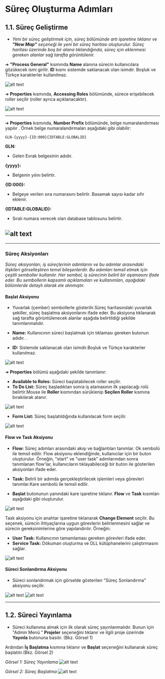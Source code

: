 
# Süreç Oluşturma Adımları


## 1.1. Süreç Geliştirme

 - _Yeni bir süreç geliştirmek için, süreç bölümünde artı işaretine tıklanır ve **"New Map"** seçeneği ile yeni bir süreç haritası oluşturulur. Süreç haritası üzerinde boş bir alana tıklandığında, süreç için eklenmesi gereken alanlar sağ tarafta görüntülenir._



➜ **"Process General"** kısmında **Name** alanına sürecin kullanıcılara gözükecek ismi girilir. **ID** kısmı sistemde saklanacak olan isimdir. Boşluk ve Türkçe karakterler kullanılmaz.


![alt text](/TimyaBPM-Documents/surecc1.png) 

➜ **Properties** kısmında, **Accessing Roles** bölümünde, sürece erişebilecek roller seçilir (roller ayrıca açıklanacaktır).

![alt text](/TimyaBPM-Documents/surecc2.png) 

---
➜ **Properties** kısmında, **Number Prefix** bölümünde,  belge numaralandırması yapılır .
Örnek belge numaralandırmaları aşağıdaki gibi olabilir:

`GLN-{yyyy}-{ID:000}{IDTABLE:GLOBALID}`

 **GLN:**
- Gelen Evrak belgesinin adıdır.

**{yyyy}:** 
- Belgenin yılını belirtir.

**{ID:000}:** 
- Belgeye verilen sıra numarasını belirtir. Basamak sayısı kadar sıfır eklenir.

**{IDTABLE:GLOBALID}:** 
- Sıralı numara verecek olan database tablosunu belirtir.

![alt text](/TimyaBPM-Documents/sıralama.png) 
---

---
### Süreç Aksiyonları
_Süreç aksiyonları, iş süreçlerinin adımlarını ve bu adımlar arasındaki ilişkileri görselleştiren temel bileşenlerdir. Bu adımları temsil etmek için çeşitli semboller kullanılır. Her sembol, iş sürecinin belirli bir aşamasını  ifade eder. Bu sembollerin kapsamlı açıklamaları ve kullanımları, aşağıdaki bölümlerde detaylı olarak ele alınmıştır._

#### Başlat Aksiyonu

 - Yuvarlak (çember) sembollerle gösterilir.Süreç haritasındaki yuvarlak şekiller, süreç başlatma aksiyonlarını ifade eder. Bu aksiyona tıklanarak sağ tarafta görüntülenecek alanlar aşağıda belirtildiği şekilde tanımlanmalıdır.

- **Name:** Kullanıcının süreci başlatmak için tıklaması gereken butonun adıdır.
.
- **ID:** Sistemde saklanacak olan isimdir.Boşluk ve Türkçe karakterler kullanılmaz.

![alt text](/TimyaBPM-Documents/surecc3.png) 


➜ **Properties** bölümü aşağıdaki şekilde tanımlanır:


- **Available to Roles:** Süreci başlatabilecek roller seçilir.
- **To Do List:** Süreç başladıktan sonra iş atamasının ilk yapılacağı rolü belirtir.Mouse ile **Roller** kısmından sürüklenip **Seçilen Roller** kısmına bırakılarak atanır.

 ![alt text](/TimyaBPM-Documents/roller8.png) 

- **Form List:** Süreç başlatıldığında kullanılacak form seçilir.


![alt text](/TimyaBPM-Documents/surecc4.png) 


#### Flow ve Task Aksiyonu 

- **Flow:** Süreç adımları arasındaki akışı ve bağlantıları tanımlar. Ok sembolü ile temsil edilir. Flow aksiyonu eklendiğinde, kullanıcılar için bir buton oluşturulur. Örneğin, "start" ve "user task" adımlarından sonra tanımlanan flow'lar, kullanıcıların tıklayabileceği bir buton ile gösterilen aksiyonları ifade eder.

- **Task:** Belirli bir adımda gerçekleştirilecek işlemleri veya görevleri tanımlar.Kare
sembolü ile temsil edilir.

 - **Başlat** butonunun yanındaki kare işaretine tıklanır. **Flow** ve **Task** kısımları aşağıdaki gibi oluşturulur.



![alt text](/TimyaBPM-Documents/surecg1.png) 

Task aksiyonu için anahtar işaretine tıklanarak **Change Element** seçilir. Bu seçenek, sürecin ihtiyaçlarına uygun görevlerin  belirlenmesini sağlar ve sürecin gereksinimlerine göre yapılandırılır. Örneğin:

- **User Task:** Kullanıcının   tamamlaması gereken görevleri ifade eder.
- **Service Task:** Dökuman oluşturma ve DLL kütüphanelerini çalıştırmasını sağlar.



![alt text](/TimyaBPM-Documents/anahtar.png) 



 #### Süreci Sonlandırma Aksiyonu 
 - Süreci sonlandırmak için  görselde gösterilen "Süreç Sonlandırma" aksiyonu  seçilir.

![alt text](/TimyaBPM-Documents/son1.png) 
![alt text](/TimyaBPM-Documents/son2.png) 

---

## 1.2. Süreci Yayınlama


 - Süreci kullanıma almak için ilk olarak süreç yayınlanmalıdır. Bunun için "Admin Menü " **Projeler** seçeneğini tıklanır ve ilgili proje üzerinde **Yayınla** butonuna basılır. (Bkz. Görsel 1)

Ardından **İş Başlatma** kısmına tıklanır ve **Başlat** seçeneğini kullanarak süreç başlatılır.(Bkz. Görsel 2)

*Görsel 1: Süreç Yayınlama*
![alt text](/TimyaBPM-Documents/surecc5.png)  



*Görsel 2: Süreç Başlatma*
![alt text](/TimyaBPM-Documents/surecc6.png) 






